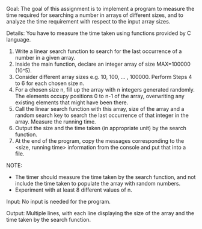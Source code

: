Goal: The goal of this assignment is to implement a program to measure the time required for searching a number in arrays of different sizes, and to analyze the time requirement with respect to the input array sizes.

Details: You have to measure the time taken using functions provided by C language.

1. Write a linear search function to search for the last occurrence of a number in a given array.
2. Inside the main function, declare an integer array of size MAX=100000 (10^5).
3. Consider different array sizes e.g. 10, 100, … , 100000. Perform Steps 4 to 6 for each chosen size n.
4. For a chosen size n, fill up the array with n integers generated randomly. The elements occupy positions 0 to n-1 of the array, overwriting any existing elements that might have been there.
5. Call the linear search function with this array, size of the array and a random search key to search the last occurrence of that integer in the array. Measure the running time.
6. Output the size and the time taken (in appropriate unit) by the search function.
7. At the end of the program, copy the messages corresponding to the <size, running time> information from the console and put that into a file.

NOTE:
+ The timer should measure the time taken by the search function, and not include the time taken to populate the array with random numbers.
+ Experiment with at least 8 different values of n.

Input: No input is needed for the program.

Output: Multiple lines, with each line displaying the size of the array and the time taken by the search function.
